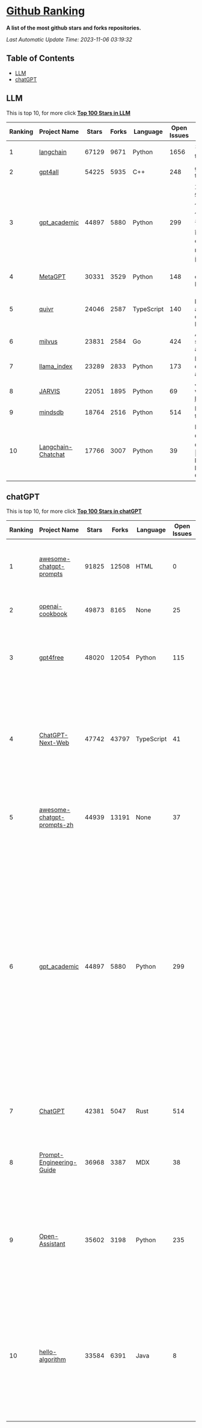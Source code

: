 [Github Ranking](./README.md)
==========

**A list of the most github stars and forks repositories.**

*Last Automatic Update Time: 2023-11-06 03:19:32*

## Table of Contents
 * [LLM](#LLM)
 * [chatGPT](#chatGPT)

## LLM

This is top 10, for more click **[Top 100 Stars in LLM](Top100/LLM.md)**

| Ranking | Project Name | Stars | Forks | Language | Open Issues | Description | Last Commit |
| ------- | ------------ | ----- | ----- | -------- | ----------- | ----------- | ----------- |
| 1 | [langchain](https://github.com/langchain-ai/langchain) | 67129 | 9671 | Python | 1656 | ⚡ Building applications with LLMs through composability ⚡ | 2023-11-06T02:02:33Z |
| 2 | [gpt4all](https://github.com/nomic-ai/gpt4all) | 54225 | 5935 | C++ | 248 | gpt4all: open-source LLM chatbots that you can run anywhere | 2023-11-05T20:52:50Z |
| 3 | [gpt_academic](https://github.com/binary-husky/gpt_academic) | 44897 | 5880 | Python | 299 | 为ChatGPT/GLM提供实用化交互界面，特别优化论文阅读/润色/写作体验，模块化设计，支持自定义快捷按钮&函数插件，支持Python和C++等项目剖析&自译解功能，PDF/LaTex论文翻译&总结功能，支持并行问询多种LLM模型，支持chatglm2等本地模型。兼容文心一言, moss, llama2, rwkv, claude2, 通义千问, 书生, 讯飞星火等。 | 2023-11-02T03:36:40Z |
| 4 | [MetaGPT](https://github.com/geekan/MetaGPT) | 30331 | 3529 | Python | 148 | 🌟 The Multi-Agent Framework: Given one line Requirement, return PRD, Design, Tasks, Repo | 2023-11-04T09:18:36Z |
| 5 | [quivr](https://github.com/StanGirard/quivr) | 24046 | 2587 | TypeScript | 140 | 🧠 Your Second Brain supercharged by Generative AI 🧠 Dump all your files and chat with your personal assistant on your files & more using GPT 3.5/4, Private, Anthropic, VertexAI, LLMs... | 2023-11-05T21:43:49Z |
| 6 | [milvus](https://github.com/milvus-io/milvus) | 23831 | 2584 | Go | 424 | A cloud-native vector database, storage for next generation AI applications | 2023-11-06T02:55:05Z |
| 7 | [llama_index](https://github.com/run-llama/llama_index) | 23289 | 2833 | Python | 173 | LlamaIndex (formerly GPT Index) is a data framework for your LLM applications | 2023-11-06T02:54:37Z |
| 8 | [JARVIS](https://github.com/microsoft/JARVIS) | 22051 | 1895 | Python | 69 | JARVIS, a system to connect LLMs with ML community. Paper: https://arxiv.org/pdf/2303.17580.pdf | 2023-10-24T17:41:40Z |
| 9 | [mindsdb](https://github.com/mindsdb/mindsdb) | 18764 | 2516 | Python | 514 | MindsDB connects AI models to real time data | 2023-11-05T17:12:49Z |
| 10 | [Langchain-Chatchat](https://github.com/chatchat-space/Langchain-Chatchat) | 17766 | 3007 | Python | 39 | Langchain-Chatchat（原Langchain-ChatGLM）基于 Langchain 与 ChatGLM 等语言模型的本地知识库问答 \| Langchain-Chatchat (formerly langchain-ChatGLM), local knowledge based LLM (like ChatGLM) QA app with langchain  | 2023-11-05T03:17:12Z |


## chatGPT

This is top 10, for more click **[Top 100 Stars in chatGPT](Top100/chatGPT.md)**

| Ranking | Project Name | Stars | Forks | Language | Open Issues | Description | Last Commit |
| ------- | ------------ | ----- | ----- | -------- | ----------- | ----------- | ----------- |
| 1 | [awesome-chatgpt-prompts](https://github.com/f/awesome-chatgpt-prompts) | 91825 | 12508 | HTML | 0 | This repo includes ChatGPT prompt curation to use ChatGPT better. | 2023-11-01T08:03:27Z |
| 2 | [openai-cookbook](https://github.com/openai/openai-cookbook) | 49873 | 8165 | None | 25 | Examples and guides for using the OpenAI API | 2023-11-03T20:19:15Z |
| 3 | [gpt4free](https://github.com/xtekky/gpt4free) | 48020 | 12054 | Python | 115 | The official gpt4free repository \| various collection of powerful language models | 2023-11-06T01:14:38Z |
| 4 | [ChatGPT-Next-Web](https://github.com/Yidadaa/ChatGPT-Next-Web) | 47742 | 43797 | TypeScript | 41 | A well-designed cross-platform ChatGPT UI (Web / PWA / Linux / Win / MacOS). 一键拥有你自己的跨平台 ChatGPT 应用。 | 2023-11-02T18:01:29Z |
| 5 | [awesome-chatgpt-prompts-zh](https://github.com/PlexPt/awesome-chatgpt-prompts-zh) | 44939 | 13191 | None | 37 | ChatGPT 中文调教指南。各种场景使用指南。学习怎么让它听你的话。 | 2023-10-11T02:57:34Z |
| 6 | [gpt_academic](https://github.com/binary-husky/gpt_academic) | 44897 | 5880 | Python | 299 | 为ChatGPT/GLM提供实用化交互界面，特别优化论文阅读/润色/写作体验，模块化设计，支持自定义快捷按钮&函数插件，支持Python和C++等项目剖析&自译解功能，PDF/LaTex论文翻译&总结功能，支持并行问询多种LLM模型，支持chatglm2等本地模型。兼容文心一言, moss, llama2, rwkv, claude2, 通义千问, 书生, 讯飞星火等。 | 2023-11-02T03:36:40Z |
| 7 | [ChatGPT](https://github.com/lencx/ChatGPT) | 42381 | 5047 | Rust | 514 | 🔮 ChatGPT Desktop Application (Mac, Windows and Linux) | 2023-10-27T07:06:07Z |
| 8 | [Prompt-Engineering-Guide](https://github.com/dair-ai/Prompt-Engineering-Guide) | 36968 | 3387 | MDX | 38 | 🐙 Guides, papers, lecture, notebooks and resources for prompt engineering | 2023-11-03T04:08:16Z |
| 9 | [Open-Assistant](https://github.com/LAION-AI/Open-Assistant) | 35602 | 3198 | Python | 235 | OpenAssistant is a chat-based assistant that understands tasks, can interact with third-party systems, and retrieve information dynamically to do so. | 2023-10-30T18:57:20Z |
| 10 | [hello-algorithm](https://github.com/geekxh/hello-algorithm) | 33584 | 6391 | Java | 8 | 🌍 针对小白的算法训练 \| 包括四部分：①.大厂面经 ②.力扣图解  ③.千本开源电子书 ④.百张技术思维导图（项目花了上百小时，希望可以点 star 支持，🌹感谢~）推荐免费ChatGPT使用网站 | 2023-06-13T04:13:17Z |

